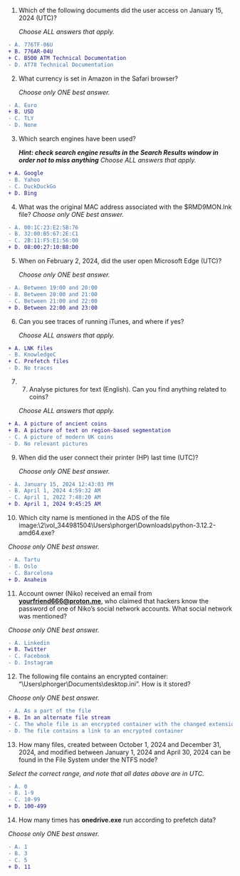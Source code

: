 1. Which of the following documents did the user access on January 15, 2024 (UTC)?

   _Choose ALL answers that apply._
```diff
- A. 776TF-06U
+ B. 776AR-04U
+ C. B500 ATM Technical Documentation
- D. AT78 Technical Documentation
```
2. What currency is set in Amazon in the Safari browser?
   
   _Choose only ONE best answer._
```diff
- A. Euro
+ B. USD
- C. TLY
- D. None
```
3. Which search engines have been used?

   **_Hint: check search engine results in the Search Results window in order not to miss anything_**
   _Choose ALL answers that apply._
```diff
+ A. Google
- B. Yahoo
- C. DuckDuckGo
+ D. Bing
```
4. What was the original MAC address associated with the $RMD9MON.lnk file?
_Choose only ONE best answer._
```diff
- A. 00:1C:23:E2:5B:76
- B. 32:00:B5:67:2E:C1
- C. 2B:11:F5:E1:56:00
+ D. 08:00:27:10:B8:D0
```
5. When on February 2, 2024, did the user open Microsoft Edge (UTC)?

   _Choose only ONE best answer._
```diff
- A. Between 19:00 and 20:00
- B. Between 20:00 and 21:00
- C. Between 21:00 and 22:00
+ D. Between 22:00 and 23:00
```
6. Can you see traces of running iTunes, and where if yes?

   _Choose ALL answers that apply._
```diff
+ A. LNK files
- B. KnowledgeC
+ C. Prefetch files
- D. No traces
```
7. 7. Analyse pictures for text (English). Can you find anything related to coins?

   _Choose ALL answers that apply._
```diff
+ A. A picture of ancient coins
+ B. A picture of text on region-based segmentation
- C. A picture of modern UK coins
- D. No relevant pictures
```
<!--
8. You suspect the user changed his machine's time (Bogus Bill Laptop). What can support this hypothesis?

   _Choose ALL answers that apply._
```diff
+ A. Some cookies expire later than the acquisition date
+ B. There are messages that were sent later than the acquisition date
+ C. There are URLs which were visited later than the acquisition date
+ D. There are activities in the Windows Timeline which started later than the acquisition date
+ E. There are downloads which finished later than the acquisition date
```
-->
9. When did the user connect their printer (HP) last time (UTC)?

   _Choose only ONE best answer._
```diff
- A. January 15, 2024 12:43:03 PM
- B. April 1, 2024 4:59:32 AM
- C. April 1, 2022 7:48:20 AM
+ D. April 1, 2024 9:45:25 AM
```
10. Which city name is mentioned in the ADS of the file image:\2\vol_344981504\Users\phorger\Downloads\python-3.12.2-amd64.exe?

   _Choose only ONE best answer._
```diff
- A. Tartu
- B. Oslo
- C. Barcelona
+ D. Anaheim
```
11. Account owner (Niko) received an email from **yourfriend666@proton.me**, who claimed that hackers know the password of one of Niko’s social network accounts. What social network was mentioned?

   _Choose only ONE best answer._
```diff
- A. Linkedin
+ B. Twitter
- C. Facebook
- D. Instagram
```
12. The following file contains an encrypted container: “\Users\phorger\Documents\desktop.ini”. How is it stored?

   _Choose only ONE best answer._
```diff
- A. As a part of the file
+ B. In an alternate file stream
- C. The whole file is an encrypted container with the changed extension
- D. The file contains a link to an encrypted container
```
13. How many files, created between October 1, 2024 and December 31, 2024, and modified between January 1, 2024 and April 30, 2024 can be found in the File System under the NTFS node?

   _Select the correct range, and note that all dates above are in UTC._
```diff
- A. 0
- B. 1-9
- C. 10-99
+ D. 100-499
```
14. How many times has **onedrive.exe** run according to prefetch data?

   _Choose only ONE best answer._
```diff
- A. 1
- B. 3
- C. 5
+ D. 11
```
